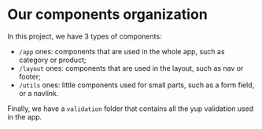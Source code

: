 # Our components organization

In this project, we have 3 types of components:

- `/app` ones: components that are used in the whole app, such as category or product;
- `/layout` ones: components that are used in the layout, such as nav or footer;
- `/utils` ones: little components used for small parts, such as a form field, or a navlink.

Finally, we have a `validation` folder that contains all the yup validation used in the app.
